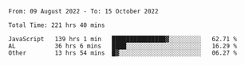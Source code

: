 
<!--START_SECTION:waka-->

```text
From: 09 August 2022 - To: 15 October 2022

Total Time: 221 hrs 40 mins

JavaScript   139 hrs 1 min   ███████████████▓░░░░░░░░░   62.71 %
AL           36 hrs 6 mins   ████░░░░░░░░░░░░░░░░░░░░░   16.29 %
Other        13 hrs 54 mins  █▓░░░░░░░░░░░░░░░░░░░░░░░   06.27 %
```

<!--END_SECTION:waka-->











